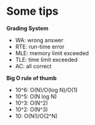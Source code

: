 # Some tips
**Grading System**
- WA: wrong answer
- RTE: run-time error
- MLE: memory limit exceeded
- TLE: time limit exceeded
- AC: all correct

**Big O rule of thumb**
- 10^6: O(N)/O(log N)/O(1)
- 10^5: O(N log N)
- 10^3: O(N^2)
- 10^2: O(N^3)
- 10: O(N!)/O(2^N)